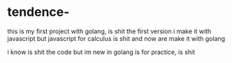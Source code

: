 # tendence-
this is my first project with golang, is shit 
the first version i make it with javascript but javascript for calculus is shit and 
now are make it with golang

i know is shit the code but im new in golang is for practice, is shit
